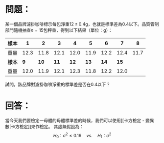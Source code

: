 # 問題：
某一個品牌濾掛咖啡標示每包淨重$12\pm0.4\text{g}$，也就是標準差為0.4以下。品質管制部門隨機抽查$n=15$包秤重，得到以下結果（單位：g）：

| 樣本     | 1     | 2      | 3      | 4      | 5      | 6      | 7      | 8    |
| ------ | ----- | ------ | ------ | ------ | ------ | ------ | ------ | ---- |
| 重量     | 12.3  | 11.8   | 12.1   | 12.0   | 11.9   | 12.2   | 12.4   | 11.7 |
| **樣本** | **9** | **10** | **11** | **12** | **13** | **14** | **15** |      |
| 重量     | 12.0  | 11.9   | 12.1   | 12.3   | 11.8   | 12.2   | 12.0   |      |
試問，該品牌對濾掛咖啡淨重的標準差是否在0.4以下？
# 回答：
當今天我們要檢定一母體的母體標準差的時候，我們可以使用[[卡方檢定 - 變異數|卡方檢定]]來作檢定。
其虛無假設為：
$$
H_0\text{：}\sigma^2\leq0.16\quad vs.\quad H_1\text{：}\sigma^2
$$